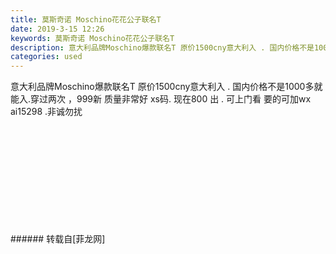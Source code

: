 ```yaml
---
title: 莫斯奇诺 Moschino花花公子联名T
date: 2019-3-15 12:26
keywords: 莫斯奇诺 Moschino花花公子联名T
description: 意大利品牌Moschino爆款联名T 原价1500cny意大利入 . 国内价格不是1000多就能入.穿过两次 ，999新 质量非常好 xs码. 现在800 出 . 可上门看 要的可加wx ai15298 .非诚勿扰
categories: used
---
```

<td class="t_f" id="postmessage_3228955">

意大利品牌Moschino爆款联名T 原价1500cny意大利入 . 国内价格不是1000多就能入.穿过两次 ，999新 质量非常好 xs码. 现在800 出 . 可上门看 要的可加wx ai15298 .非诚勿扰<br/>
<img alt="" border="0" class="zoom" data-cf-modified-7b6c70c3f7c53ac99b1635d2-="" file="http://www.flw.ph/data/appbyme/upload/image/201903/15/nLqUfFtICuCi.jpg" id="aimg_Freeh" lazyloadthumb="1" onclick="" onmouseover="" src="http://www.flw.ph/data/appbyme/upload/image/201903/15/nLqUfFtICuCi.jpg"/><br/>
<br/>
<img alt="" border="0" class="zoom" data-cf-modified-7b6c70c3f7c53ac99b1635d2-="" file="http://www.flw.ph/data/appbyme/upload/image/201903/15/KEBs2oy6bNIq.jpg" id="aimg_rqMXR" lazyloadthumb="1" onclick="" onmouseover="" src="http://www.flw.ph/data/appbyme/upload/image/201903/15/KEBs2oy6bNIq.jpg"/><br/>
<br/>
<img alt="" border="0" class="zoom" data-cf-modified-7b6c70c3f7c53ac99b1635d2-="" file="http://www.flw.ph/data/appbyme/upload/image/201903/15/qbpsiO9TPsF8.jpg" id="aimg_MoMb6" lazyloadthumb="1" onclick="" onmouseover="" src="http://www.flw.ph/data/appbyme/upload/image/201903/15/qbpsiO9TPsF8.jpg"/><br/>
<br/>
<img alt="" border="0" class="zoom" data-cf-modified-7b6c70c3f7c53ac99b1635d2-="" file="http://www.flw.ph/data/appbyme/upload/image/201903/15/fZjc7MbdcElN.jpg" id="aimg_Q6wpd" lazyloadthumb="1" onclick="" onmouseover="" src="http://www.flw.ph/data/appbyme/upload/image/201903/15/fZjc7MbdcElN.jpg"/><br/>
<br/>
<img alt="" border="0" class="zoom" data-cf-modified-7b6c70c3f7c53ac99b1635d2-="" file="http://www.flw.ph/data/appbyme/upload/image/201903/15/WC2EDedWBAfU.jpg" id="aimg_ZqPnO" lazyloadthumb="1" onclick="" onmouseover="" src="http://www.flw.ph/data/appbyme/upload/image/201903/15/WC2EDedWBAfU.jpg"/><br/>
<br/>
<img alt="" border="0" class="zoom" data-cf-modified-7b6c70c3f7c53ac99b1635d2-="" file="http://www.flw.ph/data/appbyme/upload/image/201903/15/XvZFStLUxr1h.jpg" id="aimg_PFzoa" lazyloadthumb="1" onclick="" onmouseover="" src="http://www.flw.ph/data/appbyme/upload/image/201903/15/XvZFStLUxr1h.jpg"/><br/>
<br/>
<img alt="" border="0" class="zoom" data-cf-modified-7b6c70c3f7c53ac99b1635d2-="" file="http://www.flw.ph/data/appbyme/upload/image/201903/15/o4wuEAuyIfVU.jpg" id="aimg_BL20w" lazyloadthumb="1" onclick="" onmouseover="" src="http://www.flw.ph/data/appbyme/upload/image/201903/15/o4wuEAuyIfVU.jpg"/><br/>
<br/>
<img alt="" border="0" class="zoom" data-cf-modified-7b6c70c3f7c53ac99b1635d2-="" file="http://www.flw.ph/data/appbyme/upload/image/201903/15/ny9JHYDZvKi7.jpg" id="aimg_Ps0u0" lazyloadthumb="1" onclick="" onmouseover="" src="http://www.flw.ph/data/appbyme/upload/image/201903/15/ny9JHYDZvKi7.jpg"/><br/>
<br/>
<img alt="" border="0" class="zoom" data-cf-modified-7b6c70c3f7c53ac99b1635d2-="" file="http://www.flw.ph/data/appbyme/upload/image/201903/15/qyXQ5jQYl0yx.jpg" id="aimg_soS1a" lazyloadthumb="1" onclick="" onmouseover="" src="http://www.flw.ph/data/appbyme/upload/image/201903/15/qyXQ5jQYl0yx.jpg"/><br/>
<br/>
<img alt="" border="0" class="zoom" data-cf-modified-7b6c70c3f7c53ac99b1635d2-="" file="http://www.flw.ph/data/appbyme/upload/image/201903/15/fWI4LBzxPOsy.jpg" id="aimg_NsONk" lazyloadthumb="1" onclick="" onmouseover="" src="http://www.flw.ph/data/appbyme/upload/image/201903/15/fWI4LBzxPOsy.jpg"/><br/>
<br/>
</td>
###### 转载自[菲龙网]